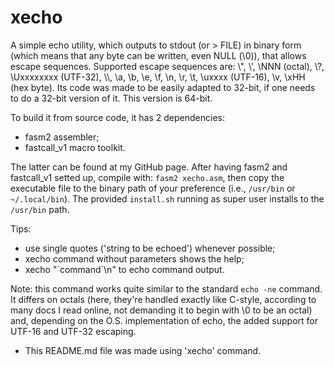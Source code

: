 # xecho

A simple echo utility, which outputs to stdout (or > FILE) in binary form (which means that any byte can be written, even NULL (\0)), that allows escape sequences.
Supported escape sequences are: \\", \\', \\NNN (octal), \\?, \Uxxxxxxxx (UTF-32), \\\\, \\a, \\b, \\e, \\f, \\n, \\r, \\t, \\uxxxx (UTF-16), \\v, \\xHH (hex byte).
Its code was made to be easily adapted to 32-bit, if one needs to do a 32-bit version of it. This version is 64-bit.

To build it from source code, it has 2 dependencies:

  - fasm2 assembler;
  - fastcall_v1 macro toolkit.

The latter can be found at my GitHub page.
After having fasm2 and fastcall_v1 setted up, compile with: `fasm2 xecho.asm`, then copy the executable file to the binary path of your preference (i.e., `/usr/bin` or `~/.local/bin`). The provided `install.sh` running as super user installs to the `/usr/bin` path.

Tips:

  - use single quotes ('string to be echoed') whenever possible;
  - xecho command without parameters shows the help;
  - xecho "\`command\`\n" to echo command output.

Note: this command works quite similar to the standard `echo -ne` command. It differs on octals (here, they're handled exactly like C-style, according to many docs I read online, not demanding it to begin with \\0 to be an octal) and, depending on the O.S. implementation of echo, the added support for UTF-16 and UTF-32 escaping.

 * This README.md file was made using 'xecho' command.
